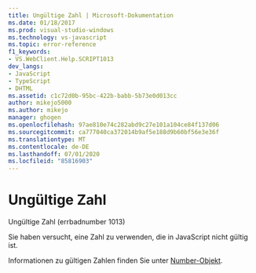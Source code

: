 ```yaml
---
title: Ungültige Zahl | Microsoft-Dokumentation
ms.date: 01/18/2017
ms.prod: visual-studio-windows
ms.technology: vs-javascript
ms.topic: error-reference
f1_keywords:
- VS.WebClient.Help.SCRIPT1013
dev_langs:
- JavaScript
- TypeScript
- DHTML
ms.assetid: c1c72d0b-95bc-422b-babb-5b73e0d013cc
author: mikejo5000
ms.author: mikejo
manager: ghogen
ms.openlocfilehash: 97ae810e74c282abd9c27e101a104ce84f137d06
ms.sourcegitcommit: ca777040ca372014b9af5e188d9b60bf56e3e36f
ms.translationtype: MT
ms.contentlocale: de-DE
ms.lasthandoff: 07/01/2020
ms.locfileid: "85816903"
---
```

# <a name="invalid-number"></a>Ungültige Zahl
Ungültige Zahl (errbadnumber 1013)  
  
 Sie haben versucht, eine Zahl zu verwenden, die in JavaScript nicht gültig ist.  
  
 Informationen zu gültigen Zahlen finden Sie unter [Number-Objekt](../../javascript/reference/number-object-javascript.md).